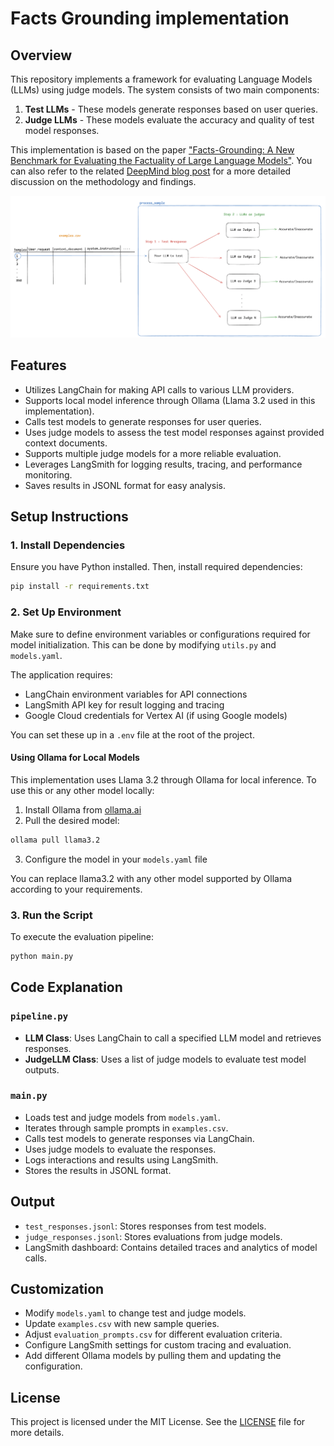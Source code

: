 # Facts Grounding implementation

## Overview
This repository implements a framework for evaluating Language Models (LLMs) using judge models. The system consists of two main components:
1. **Test LLMs** - These models generate responses based on user queries.
2. **Judge LLMs** - These models evaluate the accuracy and quality of test model responses.

This implementation is based on the paper ["Facts-Grounding: A New Benchmark for Evaluating the Factuality of Large Language Models"](https://arxiv.org/abs/2501.03200). You can also refer to the related [DeepMind blog post](https://deepmind.google/discover/blog/facts-grounding-a-new-benchmark-for-evaluating-the-factuality-of-large-language-models/) for a more detailed discussion on the methodology and findings.

![Process Overview](process_sample.png)

## Features
- Utilizes LangChain for making API calls to various LLM providers.
- Supports local model inference through Ollama (Llama 3.2 used in this implementation).
- Calls test models to generate responses for user queries.
- Uses judge models to assess the test model responses against provided context documents.
- Supports multiple judge models for a more reliable evaluation.
- Leverages LangSmith for logging results, tracing, and performance monitoring.
- Saves results in JSONL format for easy analysis.

## Setup Instructions
### 1. Install Dependencies
Ensure you have Python installed. Then, install required dependencies:
```bash
pip install -r requirements.txt
```

### 2. Set Up Environment
Make sure to define environment variables or configurations required for model initialization. This can be done by modifying `utils.py` and `models.yaml`.

The application requires:
- LangChain environment variables for API connections
- LangSmith API key for result logging and tracing
- Google Cloud credentials for Vertex AI (if using Google models)

You can set these up in a `.env` file at the root of the project.

#### Using Ollama for Local Models
This implementation uses Llama 3.2 through Ollama for local inference. To use this or any other model locally:

1. Install Ollama from [ollama.ai](https://ollama.ai)
2. Pull the desired model:
```bash
ollama pull llama3.2
```
3. Configure the model in your `models.yaml` file

You can replace llama3.2 with any other model supported by Ollama according to your requirements.

### 3. Run the Script
To execute the evaluation pipeline:
```bash
python main.py
```

## Code Explanation
### `pipeline.py`
- **LLM Class**: Uses LangChain to call a specified LLM model and retrieves responses.
- **JudgeLLM Class**: Uses a list of judge models to evaluate test model outputs.

### `main.py`
- Loads test and judge models from `models.yaml`.
- Iterates through sample prompts in `examples.csv`.
- Calls test models to generate responses via LangChain.
- Uses judge models to evaluate the responses.
- Logs interactions and results using LangSmith.
- Stores the results in JSONL format.

## Output
- `test_responses.jsonl`: Stores responses from test models.
- `judge_responses.jsonl`: Stores evaluations from judge models.
- LangSmith dashboard: Contains detailed traces and analytics of model calls.

## Customization
- Modify `models.yaml` to change test and judge models.
- Update `examples.csv` with new sample queries.
- Adjust `evaluation_prompts.csv` for different evaluation criteria.
- Configure LangSmith settings for custom tracing and evaluation.
- Add different Ollama models by pulling them and updating the configuration.

## License
This project is licensed under the MIT License. See the [LICENSE](LICENSE) file for more details.